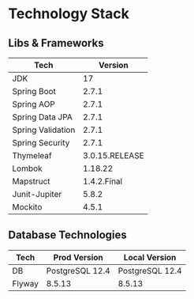 # Technology Stack

## Libs & Frameworks
| Tech              | Version        |
|-------------------|----------------|
| JDK               | 17             |
| Spring Boot       | 2.7.1          | 
| Spring AOP        | 2.7.1          | 
| Spring Data JPA   | 2.7.1          | 
| Spring Validation | 2.7.1          |
| Spring Security   | 2.7.1          |
| Thymeleaf         | 3.0.15.RELEASE | 
| Lombok            | 1.18.22        | 
| Mapstruct         | 1.4.2.Final    |
| Junit-Jupiter     | 5.8.2          | 
| Mockito           | 4.5.1          | 


## Database Technologies

| Tech          | Prod Version    | Local Version   |
| ------------- |-----------------|-----------------|
| DB            | PostgreSQL 12.4 | PostgreSQL 12.4 |
| Flyway        | 8.5.13          | 8.5.13          |
